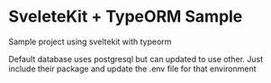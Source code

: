 # SveleteKit + TypeORM Sample

Sample project using sveltekit with typeorm

Default database uses postgresql but can updated to use other. Just include their package and update the .env file for that environment
